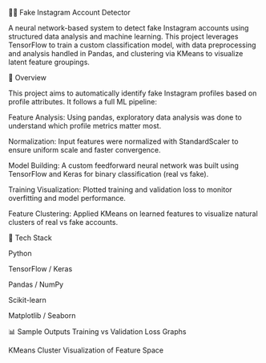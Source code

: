 🕵️‍♂️ Fake Instagram Account Detector

A neural network-based system to detect fake Instagram accounts using structured data analysis and machine learning. This project leverages TensorFlow to train a custom classification model, with data preprocessing and analysis handled in Pandas, and clustering via KMeans to visualize latent feature groupings.

🚀 Overview

This project aims to automatically identify fake Instagram profiles based on profile attributes. It follows a full ML pipeline:

Feature Analysis: Using pandas, exploratory data analysis was done to understand which profile metrics matter most.

Normalization: Input features were normalized with StandardScaler to ensure uniform scale and faster convergence.

Model Building: A custom feedforward neural network was built using TensorFlow and Keras for binary classification (real vs fake).

Training Visualization: Plotted training and validation loss to monitor overfitting and model performance.

Feature Clustering: Applied KMeans on learned features to visualize natural clusters of real vs fake accounts.

🧠 Tech Stack

Python

TensorFlow / Keras

Pandas / NumPy

Scikit-learn

Matplotlib / Seaborn

📊 Sample Outputs
Training vs Validation Loss Graphs

KMeans Cluster Visualization of Feature Space
